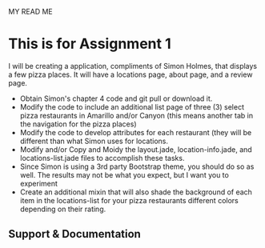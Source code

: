 MY READ ME


# This is for Assignment 1

I will be creating a application, compliments of Simon Holmes, that displays a few pizza places. 
It will have a locations page, about page, and a review page. 




- Obtain Simon's chapter 4 code and git pull or download it.
- Modify the code to include an additional list page of three (3) select pizza restaurants in Amarillo and/or Canyon (this means another tab in the navigation for the pizza places)
- Modify the code to develop attributes for each restaurant (they will be different than what Simon uses for locations.
- Modify and/or Copy and Moidy the layout.jade, location-info.jade, and locations-list.jade files to accomplish these tasks.
- Since Simon is using a 3rd party Bootstrap theme, you should do so as well.  The results may not be what you expect, but I want you to experiment
- Create an additional mixin that will also shade the background of each item in the locations-list for your pizza restaurants different colors depending on their rating.

## Support & Documentation

